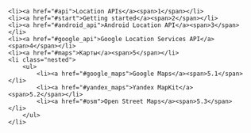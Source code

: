 <!-- .slide: class="center-horizontal" -->

<ul class="table-of-content">

    <li><a href="#api">Location APIs</a><span>1</span></li>
    <li><a href="#start">Getting started</a><span>2</span></li>
    <li><a href="#android_api">Android Location API</a><span>3</span></li>
    <li><a href="#google_api">Google Location Services API</a><span>4</span></li>
    <li><a href="#maps">Карты</a><span>5</span></li>
	<li class="nested">
        <ul>
            <li><a href="#google_maps">Google Maps</a><span>5.1</span></li>
            <li><a href="#yandex_maps">Yandex MapKit</a><span>5.2</span></li>
            <li><a href="#osm">Open Street Maps</a><span>5.3</span></li>
        </ul>
    </li>

</ul>